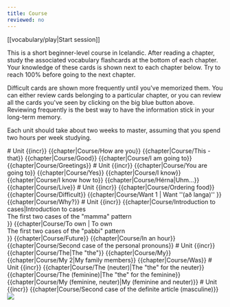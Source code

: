 ```yaml
---
title: Course
reviewed: no
---
```


<div class="centered-button">
<div class="button big">[[vocabulary/play|Start session]]</div>
</div>

This is a short beginner-level course in Icelandic.
After reading a chapter, study the associated vocabulary flashcards at the bottom of each chapter.
Your knowledge of these cards is shown next to each chapter below. Try to reach 100% before going to the next chapter.

Difficult cards are shown more frequently until you've memorized them. You can either review cards belonging to a particular chapter, or you can review all the cards you've seen by clicking on the big blue button above. Reviewing frequently is the best way to have the information stick in your long-term memory.

Each unit should take about two weeks to master, assuming that you spend two hours per week studying.

<!-- {{spacer|10}} -->

<TOC>
# Unit {{incr}}
{{chapter|Course/How are you}}
{{chapter|Course/This - that}}
{{chapter|Course/Good}}
{{chapter|Course/I am going to}}
{{chapter|Course/Greetings}}
# Unit {{incr}}
{{chapter|Course/You are going to}}
{{chapter|Course/Yes}}
{{chapter|Course/I know}}
{{chapter|Course/I know how to}}
{{chapter|Course/Hérna|Uhm...}}
{{chapter|Course/Live}}
# Unit {{incr}}
{{chapter|Course/Ordering food}}
{{chapter|Course/Difficult}}
{{chapter|Course/Want 1 | Want ''(að langa)'' <!-- Langar -->}}
{{chapter|Course/Why?}}
# Unit {{incr}}
{{chapter|Course/Introduction to cases|Introduction to cases <div class="toc_subtitle">The first two cases of the "mamma" pattern</div>}}
{{chapter|Course/To own | To own  <div class="toc_subtitle">The first two cases of the "pabbi" pattern</div>}}
{{chapter|Course/Future}}
{{chapter|Course/In an hour}}
{{chapter|Course/Second case of the personal pronouns}}
# Unit {{incr}}
{{chapter|Course/The|The "the"}}
{{chapter|Course/My}}
{{chapter|Course/My 2|My family members}}
{{chapter|Course/Was}}
# Unit {{incr}}
{{chapter|Course/The (neuter)|The "the" for the neuter}}
{{chapter|Course/The (feminine)|The "the" for the feminine}}
{{chapter|Course/My (feminine, neuter)|My (feminine and neuter)}}
# Unit {{incr}}
{{chapter|Course/Second case of the definite article (masculine)}}


<!--***
<div class="toc_subtitle"></div>
<div style="background: #aba3b4">
{{chapter|Course/How?}}
{{chapter|Course/Doing}}
{{chapter|Course/To watch}}
{{chapter|Course/I like}}
{{chapter|Course/Want 2 | Want ''(að vilja)'' <!-- Vilja -- >}}

Hvað ... margir?
</div>-->
</TOC>

<Image src="Börn_svarthvít.jpg"/>
